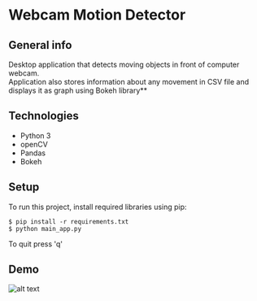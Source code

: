 # Webcam Motion Detector

## General info
Desktop application that detects moving objects in front of computer webcam.  
Application also stores information about any movement in CSV file and displays it as graph using Bokeh library**

## Technologies
* Python 3
* openCV
* Pandas
* Bokeh

## Setup
To run this project, install required libraries using pip:

```
$ pip install -r requirements.txt
$ python main_app.py
```
To quit press 'q'


## Demo
![alt text](https://raw.githubusercontent.com/dawidbudzynski/webcam_motion_detector_openCV/master/example.gif)
